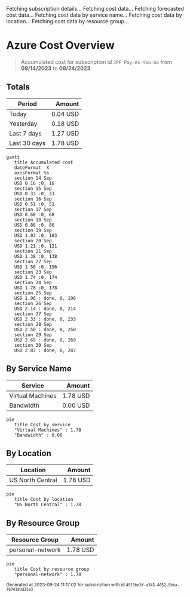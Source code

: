 Fetching subscription details...
Fetching cost data...
Fetching forecasted cost data...
Fetching cost data by service name...
Fetching cost data by location...
Fetching cost data by resource group...
# Azure Cost Overview

> Accumulated cost for subscription id `JPF Pay-As-You-Go` from **09/14/2023** to **09/24/2023**

## Totals

|Period|Amount|
|---|---:|
|Today|0.04 USD|
|Yesterday|0.18 USD|
|Last 7 days|1.27 USD|
|Last 30 days|1.78 USD|

```mermaid
gantt
   title Accumulated cost
   dateFormat  X
   axisFormat %s
   section 14 Sep
   USD 0.16 :0, 16
   section 15 Sep
   USD 0.33 :0, 33
   section 16 Sep
   USD 0.51 :0, 51
   section 17 Sep
   USD 0.68 :0, 68
   section 18 Sep
   USD 0.86 :0, 86
   section 19 Sep
   USD 1.03 :0, 103
   section 20 Sep
   USD 1.21 :0, 121
   section 21 Sep
   USD 1.38 :0, 138
   section 22 Sep
   USD 1.56 :0, 156
   section 23 Sep
   USD 1.74 :0, 174
   section 24 Sep
   USD 1.78 :0, 178
   section 25 Sep
   USD 1.96 : done, 0, 196
   section 26 Sep
   USD 2.14 : done, 0, 214
   section 27 Sep
   USD 2.33 : done, 0, 233
   section 28 Sep
   USD 2.50 : done, 0, 250
   section 29 Sep
   USD 2.69 : done, 0, 269
   section 30 Sep
   USD 2.87 : done, 0, 287
```

## By Service Name

|Service|Amount|
|---|---:|
|Virtual Machines|1.78 USD|
|Bandwidth|0.00 USD|

```mermaid
pie
   title Cost by service
   "Virtual Machines" : 1.78
   "Bandwidth" : 0.00
```

## By Location

|Location|Amount|
|---|---:|
|US North Central|1.78 USD|

```mermaid
pie
   title Cost by location
   "US North Central" : 1.78
```

## By Resource Group

|Resource Group|Amount|
|---|---:|
|personal-network|1.78 USD|

```mermaid
pie
   title Cost by resource group
   "personal-network" : 1.78
```

<sup>Generated at 2023-09-24 11:17:02 for subscription with id `4913be3f-a345-4652-9bba-767418dd25e3`</sup>
